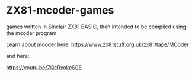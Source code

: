 # ZX81-mcoder-games
games written in Sinclair ZX81 BASIC, then intended to be compiled using the mcoder program

Learn about mcoder here:
https://www.zx81stuff.org.uk/zx81/tape/MCoder

and here:

https://youtu.be/7QcRxokeS0E
